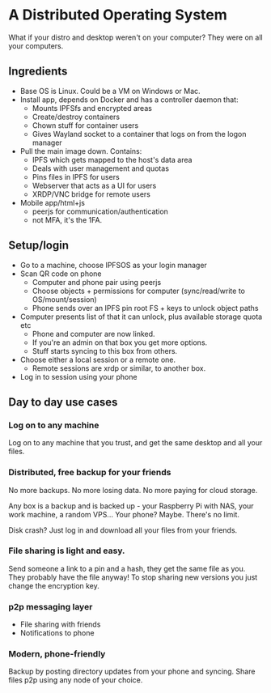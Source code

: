 # A Distributed Operating System

What if your distro and desktop weren't on your computer? They were on all your computers.

## Ingredients

* Base OS is Linux. Could be a VM on Windows or Mac.
* Install app, depends on Docker and has a controller daemon that:
  * Mounts IPFSfs and encrypted areas
  * Create/destroy containers
  * Chown stuff for container users
  * Gives Wayland socket to a container that logs on from the logon manager
* Pull the main image down. Contains:
  * IPFS which gets mapped to the host's data area
  * Deals with user management and quotas
  * Pins files in IPFS for users
  * Webserver that acts as a UI for users
  * XRDP/VNC bridge for remote users
* Mobile app/html+js 
  * peerjs for communication/authentication
  * not MFA, it's the 1FA.

## Setup/login

* Go to a machine, choose IPFSOS as your login manager
* Scan QR code on phone
  * Computer and phone pair using peerjs
  * Choose objects + permissions for computer (sync/read/write to OS/mount/session)
  * Phone sends over an IPFS pin root FS + keys to unlock object paths
* Computer presents list of  that it can unlock, plus available storage quota etc
  * Phone and computer are now linked.
  * If you're an admin on that box you get more options.
  * Stuff starts syncing to this box from others.
* Choose either a local session or a remote one.
  * Remote sessions are xrdp or similar, to another box.
* Log in to session using your phone

## Day to day use cases

### Log on to any machine

Log on to any machine that you trust, and get the same desktop and all your files.

### Distributed, free backup for your friends

No more backups. No more losing data. No more paying for cloud storage.

Any box is a backup and is backed up - your Raspberry Pi with NAS, your work machine,
a random VPS... Your phone? Maybe. There's no limit.

Disk crash? Just log in and download all your files from your friends.

### File sharing is light and easy.

Send someone a link to a pin and a hash, they get the same file as you. They probably
have the file anyway! To stop sharing new versions you just change the encryption key.

### p2p messaging layer

* File sharing with friends
* Notifications to phone

### Modern, phone-friendly

Backup by posting directory updates from your phone and syncing. Share files p2p using
any node of your choice.
